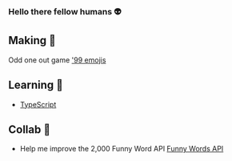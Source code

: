 ### Hello there fellow humans :alien:

## Making :fish_cake:
Odd one out game ['99 emojis](https://nervous-colden-038892.netlify.app/)

## Learning :seedling:
- [TypeScript](https://scrimba.com/learn/intrototypescript)

## Collab 👯
- Help me improve the 2,000 Funny Word API [Funny Words API](https://github.com/jamesmarriott/FunnyWordsAPI)

